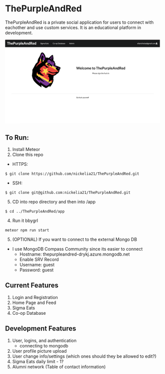 # ThePurpleAndRed

ThePurpleAndRed is a private social application for users to connect with eachother and use custom services.
It is an educational platform in development.

<kbd><img src="/app/public/images/front-page.png" /></kbd>

## To Run:
1. Install Meteor
2. Clone this repo
- HTTPS:
```
$ git clone https://github.com/nickelia21/ThePurpleAndRed.git
```
- SSH:
```
$ git clone git@github.com:nickelia21/ThePurpleAndRed.git
```
5. CD into repo directory and then into /app
```
$ cd ../ThePurpleAndRed/app
```
4. Run it bbygrl
```
meteor npm run start
```
5. (OPTIONAL) If you want to connect to the external Mongo DB
- I use MongoDB Compass Community since its easier to connect
    - Hostname: thepurpleandred-drykj.azure.mongodb.net
    - Enable SRV Record
    - Username: guest
    - Password: guest



## Current Features
1. Login and Registration
2. Home Page and Feed
3. Sigma Eats
4. Co-op Database

## Development Features
1. User, logins, and authentication
    - connecting to mongodb
2. User profile picture upload
3. User change info/settings (which ones should they be allowed to edit?)
4. Sigma Eats daily limit - 1?
5. Alumni network (Table of contact information)